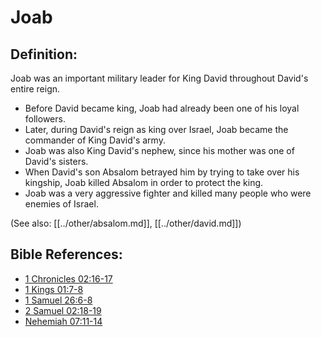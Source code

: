 # Joab #

## Definition: ##

Joab was an important military leader for King David throughout David's entire reign. 

* Before David became king, Joab had already been one of his loyal followers.
* Later, during David's reign as king over Israel, Joab became the commander of King David's army.
* Joab was also King David's nephew, since his mother was one of David's sisters.
* When David's son Absalom betrayed him by trying to take over his kingship, Joab killed Absalom in order to protect the king.
* Joab was a very aggressive fighter and killed many people who were enemies of Israel.

(See also: [[../other/absalom.md]], [[../other/david.md]])

## Bible References: ##

* [1 Chronicles 02:16-17](en/tn/1ch/help/02/16)
* [1 Kings 01:7-8](en/tn/1ki/help/01/07)
* [1 Samuel 26:6-8](en/tn/1sa/help/26/06)
* [2 Samuel 02:18-19](en/tn/2sa/help/02/18)
* [Nehemiah 07:11-14](en/tn/neh/help/07/11)